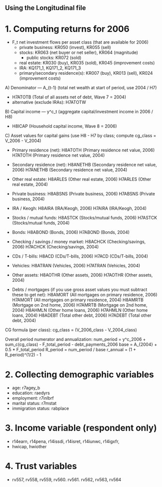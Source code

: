## Using the Longitudinal file

# 1. Computing returns for 2006

* F_t net investment flows per asset class (that are available for 2006)
    * private business: KR050 (invest), KR055 (sell)
    * stocks: KR063 (net buyer or net seller), KR064 (magnitude)
        * public stocks: KR072 (sold)
    * real estate: KR030 (buy), KR035 (sold), KR045 (improvement costs)
    * IRA: KQ171_1, KQ171_2, KQ171_3
    * primary/secondary residence(s): KR007 (buy), KR013 (sell), KR024 (improvement costs)

A) Denominator — A_{t-1} (total net wealth at start of period, use 2004 / H7)
   - H7ATOTB   (Total of all assets net of debt, Wave 7 = 2004)
   - alternative (exclude IRAs): H7ATOTW

B) Capital income — y^c_t (aggregate capital/investment income in 2006 / H8)
   - H8ICAP    (Household capital income, Wave 8 = 2006)

C) Asset values for capital gains (use H8 - H7 by class; compute cg_class = V_2006 - V_2004)
   - Primary residence (net):
       H8ATOTH   (Primary residence net value, 2006)
       H7ATOTH   (Primary residence net value, 2004)
   - Secondary residence (net):
       H8ANETHB  (Secondary residence net value, 2006)
       H7ANETHB  (Secondary residence net value, 2004)
   - Other real estate:
       H8ARLES   (Other real estate, 2006)
       H7ARLES   (Other real estate, 2004)
   - Private business:
       H8ABSNS   (Private business, 2006)
       H7ABSNS   (Private business, 2004)
   - IRA / Keogh:
       H8AIRA    (IRA/Keogh, 2006)
       H7AIRA    (IRA/Keogh, 2004)
   - Stocks / mutual funds:
       H8ASTCK   (Stocks/mutual funds, 2006)
       H7ASTCK   (Stocks/mutual funds, 2004)
   - Bonds:
       H8ABOND   (Bonds, 2006)
       H7ABOND   (Bonds, 2004)
   - Checking / savings / money market:
       H8ACHCK   (Checking/savings, 2006)
       H7ACHCK   (Checking/savings, 2004)
   - CDs / T-bills:
       H8ACD     (CDs/T-bills, 2006)
       H7ACD     (CDs/T-bills, 2004)
   - Vehicles:
       H8ATRAN   (Vehicles, 2006)
       H7ATRAN   (Vehicles, 2004)
   - Other assets:
       H8AOTHR   (Other assets, 2006)
       H7AOTHR   (Other assets, 2004)

   - Debts / mortgages (if you use gross asset values you must subtract these to get net):
       H8AMORT   (All mortgages on primary residence, 2006)
       H7AMORT   (All mortgages on primary residence, 2004)
       H8AMRTB   (Mortgage on 2nd home, 2006)
       H7AMRTB   (Mortgage on 2nd home, 2004)
       H8AHMLN   (Other home loans, 2006)
       H7AHMLN   (Other home loans, 2004)
       H8ADEBT   (Total other debt, 2006)
       H7ADEBT   (Total other debt, 2004)

CG formula (per class):
   cg_class = (V_2006_class - V_2004_class)

Overall period numerator and annualization:
   num_period = y^c_2006 + sum_c(cg_class) - F_total_period - debt_payments_2006
   base = A_{2004} + 0.5 * F_total_period
   R_period = num_period / base
   r_annual = (1 + R_period)^(1/2) - 1


# 2. Collecting demographic variables

* age: r7agey_b
* education: raedyrs
* employment: r7inlbrf
* marital status: r7mstat
* immigration status: rabplace

# 3. Income variable (respondent only)
* r14earn, r14pena, r14issdi, r14isret, r14iunwc, r14igxfr,
* hwicap, hwiother

# 4. Trust variables
* rv557, rv558, rv559, rv560. rv561. rv562, rv563, rv564